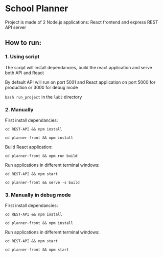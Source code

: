 # School Planner

Project is made of 2 Node.js applications: React frontend and express REST API server

## How to run:


### 1. Using script

The script will install dependancies, build the react application and serve both API and React

By default API will run on port 5001 and React application on port 5000 for production or 3000 for debug mode

`bash run_project` in the `lab3` directory

### 2. Manually

First install dependancies:

`cd REST-API && npm install`

`cd planner-front && npm install`

Build React application:

`cd planner-front && npm run build`

Run applications in different terminal windows:

`cd REST-API && npm start`

`cd planner-front && serve -s build`

### 3. Manually in debug mode

First install dependancies:

`cd REST-API && npm install`

`cd planner-front && npm install`

Run applications in different terminal windows:

`cd REST-API && npm start`

`cd planner-front && npm start`